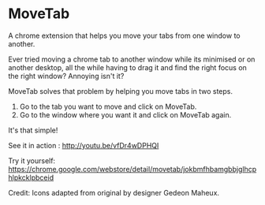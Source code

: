 MoveTab
=======

A chrome extension that helps you move your tabs from one window to another. 

Ever tried moving a chrome tab to another window while its minimised or on another desktop, all the while having to drag it and find the right focus on the right window? Annoying isn't it? 

MoveTab solves that problem by helping you move tabs in two steps. 
1. Go to the tab you want to move and click on MoveTab. 
2. Go to the window where you want it and click on MoveTab again.

It's that simple!

See it in action : http://youtu.be/vfDr4wDPHQI

Try it yourself: https://chrome.google.com/webstore/detail/movetab/jokbmfhbamgbbjglhcphlpkcklpbceid


Credit: Icons adapted from original by designer Gedeon Maheux.
